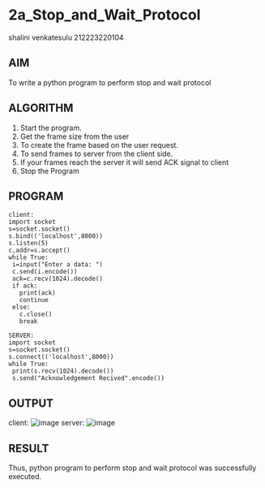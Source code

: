 # 2a_Stop_and_Wait_Protocol
shalini venkatesulu 
212223220104
## AIM 
To write a python program to perform stop and wait protocol
## ALGORITHM
1. Start the program.
2. Get the frame size from the user
3. To create the frame based on the user request.
4. To send frames to server from the client side.
5. If your frames reach the server it will send ACK signal to client
6. Stop the Program
## PROGRAM
```
client:
import socket
s=socket.socket()
s.bind(('localhost',8000))
s.listen(5)
c,addr=s.accept()
while True:
 i=input("Enter a data: ")
 c.send(i.encode())
 ack=c.recv(1024).decode()
 if ack:
   print(ack)
   continue
 else:
   c.close()
   break

SERVER:
import socket
s=socket.socket()
s.connect(('localhost',8000))
while True:
 print(s.recv(1024).decode())
 s.send("Acknowledgement Recived".encode())
```
## OUTPUT
client:
![image](https://github.com/shalini170/2a_Stop_and_Wait_Protocol/assets/151901983/b649e640-5186-4529-b206-8ad8d964b448)
server:
![image](https://github.com/shalini170/2a_Stop_and_Wait_Protocol/assets/151901983/1e9fa45b-c3ae-43a0-86e3-5b8a42ab0ca1)

## RESULT
Thus, python program to perform stop and wait protocol was successfully executed.
